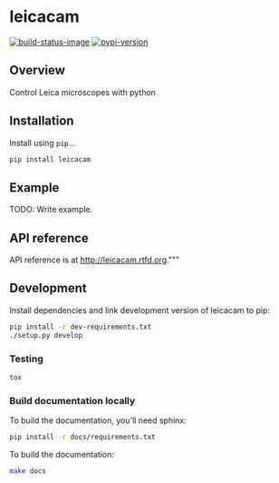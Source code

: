 # leicacam

[![build-status-image]][travis]
[![pypi-version]][pypi]

## Overview

Control Leica microscopes with python

## Installation

Install using `pip`...

```bash
pip install leicacam
```

## Example

TODO: Write example.

## API reference

API reference is at http://leicacam.rtfd.org."""

## Development
Install dependencies and link development version of leicacam to pip:
```bash
pip install -r dev-requirements.txt
./setup.py develop
```

### Testing
```bash
tox
```

### Build documentation locally
To build the documentation, you'll need sphinx:
```bash
pip install -r docs/requirements.txt
```

To build the documentation:
```bash
make docs
```



[build-status-image]: https://secure.travis-ci.org/arve0/leicacam.png?branch=master
[travis]: http://travis-ci.org/arve0/leicacam?branch=master
[pypi-version]: https://pypip.in/version/leicacam/badge.svg
[pypi]: https://pypi.python.org/pypi/leicacam
